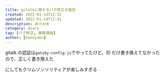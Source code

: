 ```yaml
---
title: gitalkに関するバグ修正の報告
created: 2022-01-14T12:32
updated: 2022-01-14T12:41
description: あけおめ
category: diary
tag: [バグ修正, 業務連絡]
author: [konnyaku]
---
```


gitalk の認証は`gatsby-config.js`でやってたけど、ID だけ書き換えてなかったので、正しく書き換えた

にしてもクリムゾンソリティアが楽しみすぎる
